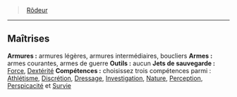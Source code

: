 ﻿---
!ClassProficienciesItem
Armor: armures légères, armures intermédiaires, boucliers
Weapons: armes courantes, armes de guerre
Tools: aucun
SavingThrows: '[Force](hd_abilities_strength.md), [Dextérité](hd_abilities_dexterity.md)'
Skills: 'choisissez trois compétences parmi : [Athlétisme](hd_abilities_strength_athletisme.md), [Discrétion](hd_abilities_dexterity_discretion.md), [Dressage](hd_abilities_wisdom_dressage.md), [Investigation](hd_abilities_intelligence_investigation.md), [Nature](hd_abilities_intelligence_nature.md), [Perception](hd_abilities_wisdom_perception.md), [Perspicacité](hd_abilities_wisdom_perspicacite.md) et [Survie](hd_abilities_wisdom_survie.md)'
Id: ranger_hd.md#maîtrises
ParentLink: ranger_hd.md#rôdeur
Name: Maîtrises
ParentName: Rôdeur
NameLevel: 2
Attributes: {}
---
> [Rôdeur](hd_ranger.md)

---

## Maîtrises

**Armures :** armures légères, armures intermédiaires, boucliers
**Armes :** armes courantes, armes de guerre
**Outils :** aucun
**Jets de sauvegarde :** [Force](hd_abilities_strength.md), [Dextérité](hd_abilities_dexterity.md)
**Compétences :** choisissez trois compétences parmi : [Athlétisme](hd_abilities_strength_athletisme.md), [Discrétion](hd_abilities_dexterity_discretion.md), [Dressage](hd_abilities_wisdom_dressage.md), [Investigation](hd_abilities_intelligence_investigation.md), [Nature](hd_abilities_intelligence_nature.md), [Perception](hd_abilities_wisdom_perception.md), [Perspicacité](hd_abilities_wisdom_perspicacite.md) et [Survie](hd_abilities_wisdom_survie.md)

